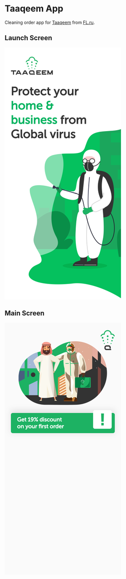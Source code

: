 # Taaqeem App

Cleaning order app for [Taaqeem](https://taaqeem.ae) from [FL.ru](https://www.fl.ru/projects/4364253/prostoe-prilojenie-dlya-android-i-ios.html).

## Launch Screen

![Launch Screen](https://github.com/dbystruev/taaqeem/blob/master/screenshots/screenshot01.png?raw=true)

## Main Screen

![Main Screen](https://github.com/dbystruev/taaqeem/blob/master/screenshots/screenshot02.png?raw=true)

